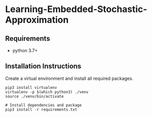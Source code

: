 # Learning-Embedded-Stochastic-Approximation
## Requirements
- python 3.7+
## Installation Instructions

Create a virtual environment and install all required packages.
```
pip3 install virtualenv
virtualenv -p $(which python3) ./venv
source ./venv/bin/activate

# Install dependencies and package
pip3 install -r requirements.txt
```
